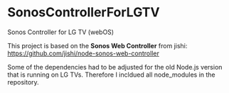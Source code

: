 # SonosControllerForLGTV
Sonos Controller for LG TV (webOS)

This project is based on the **Sonos Web Controller** from jishi: https://github.com/jishi/node-sonos-web-controller

Some of the dependencies had to be adjusted for the old Node.js version that is running on LG TVs. Therefore I incldued all node_modules in the repository.
